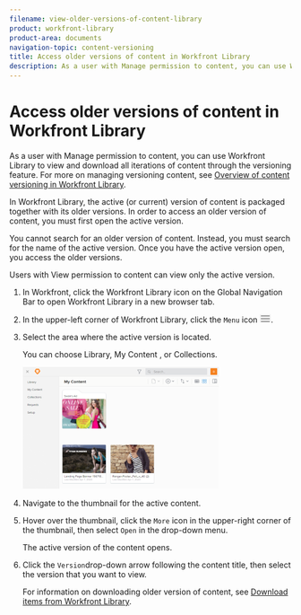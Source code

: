 ```yaml
---
filename: view-older-versions-of-content-library
product: workfront-library
product-area: documents
navigation-topic: content-versioning
title: Access older versions of content in Workfront Library
description: As a user with Manage permission to content, you can use Workfront Library to view and download all iterations of content through the versioning feature. For more on managing versioning content, see Overview of content versioning in Workfront Library.
---
```


# Access older versions of content in Workfront Library

As a user with Manage permission to content, you can use Workfront Library to view and download all iterations of content through the versioning feature.&nbsp;For more on managing versioning content, see [Overview of content versioning in Workfront Library](../../../workfront-library/content-management/content-versioning/content-versioning-overview.md).

In Workfront Library, the active (or current) version of content is packaged together with its older versions. In order to access an older version of content, you must first open the active version.

You cannot search for an older version of content. Instead, you must search for the name of the active version. Once you have the active version open, you access the older versions.

Users with View permission to content can view only the active version.

1. In Workfront, click the Workfront Library icon on the Global Navigation Bar to open Workfront Library in a new browser tab. 
1. In the upper-left corner of Workfront Library, click the `Menu` icon ![](assets/library-menu-icon.png).
1. Select the area where the active version is located.

   You can choose Library, My Content , or Collections.

   ![](assets/library-left-panel---new-350x217.png)

1. Navigate to the thumbnail for the active content.
1. Hover over the thumbnail, click the `More` icon in the upper-right corner of the thumbnail, then select `Open` in the drop-down menu.

   The active version of the content opens.

1. Click the `Version`drop-down arrow following the content title, then select the version that you want to view.

   For information on downloading older version of content, see [Download items from Workfront Library](../../../workfront-library/content-management/basics/download-content-from-library.md).

